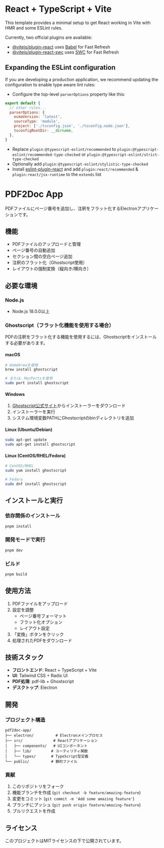 # React + TypeScript + Vite

This template provides a minimal setup to get React working in Vite with HMR and some ESLint rules.

Currently, two official plugins are available:

- [@vitejs/plugin-react](https://github.com/vitejs/vite-plugin-react/blob/main/packages/plugin-react/README.md) uses [Babel](https://babeljs.io/) for Fast Refresh
- [@vitejs/plugin-react-swc](https://github.com/vitejs/vite-plugin-react-swc) uses [SWC](https://swc.rs/) for Fast Refresh

## Expanding the ESLint configuration

If you are developing a production application, we recommend updating the configuration to enable type aware lint rules:

- Configure the top-level `parserOptions` property like this:

```js
export default {
  // other rules...
  parserOptions: {
    ecmaVersion: 'latest',
    sourceType: 'module',
    project: ['./tsconfig.json', './tsconfig.node.json'],
    tsconfigRootDir: __dirname,
  },
}
```

- Replace `plugin:@typescript-eslint/recommended` to `plugin:@typescript-eslint/recommended-type-checked` or `plugin:@typescript-eslint/strict-type-checked`
- Optionally add `plugin:@typescript-eslint/stylistic-type-checked`
- Install [eslint-plugin-react](https://github.com/jsx-eslint/eslint-plugin-react) and add `plugin:react/recommended` & `plugin:react/jsx-runtime` to the `extends` list

# PDF2Doc App

PDFファイルにページ番号を追加し、注釈をフラット化するElectronアプリケーションです。

## 機能

- PDFファイルのアップロードと管理
- ページ番号の自動追加
- セクション間の空白ページ追加
- 注釈のフラット化（Ghostscript使用）
- レイアウトの強制変換（縦向き/横向き）

## 必要な環境

### Node.js
- Node.js 18.0.0以上

### Ghostscript（フラット化機能を使用する場合）
PDFの注釈をフラット化する機能を使用するには、Ghostscriptをインストールする必要があります。

#### macOS
```bash
# Homebrewを使用
brew install ghostscript

# または、MacPortsを使用
sudo port install ghostscript
```

#### Windows
1. [Ghostscript公式サイト](https://www.ghostscript.com/releases/gsdnld.html)からインストーラーをダウンロード
2. インストーラーを実行
3. システム環境変数PATHにGhostscriptのbinディレクトリを追加

#### Linux (Ubuntu/Debian)
```bash
sudo apt-get update
sudo apt-get install ghostscript
```

#### Linux (CentOS/RHEL/Fedora)
```bash
# CentOS/RHEL
sudo yum install ghostscript

# Fedora
sudo dnf install ghostscript
```

## インストールと実行

### 依存関係のインストール
```bash
pnpm install
```

### 開発モードで実行
```bash
pnpm dev
```

### ビルド
```bash
pnpm build
```

## 使用方法

1. PDFファイルをアップロード
2. 設定を調整
   - ページ番号フォーマット
   - フラット化オプション
   - レイアウト設定
3. 「変換」ボタンをクリック
4. 処理されたPDFをダウンロード

## 技術スタック

- **フロントエンド**: React + TypeScript + Vite
- **UI**: Tailwind CSS + Radix UI
- **PDF処理**: pdf-lib + Ghostscript
- **デスクトップ**: Electron

## 開発

### プロジェクト構造
```
pdf2doc-app/
├── electron/          # Electronメインプロセス
├── src/              # Reactアプリケーション
│   ├── components/   # UIコンポーネント
│   ├── lib/         # ユーティリティ関数
│   └── types/       # TypeScript型定義
└── public/          # 静的ファイル
```

### 貢献
1. このリポジトリをフォーク
2. 機能ブランチを作成 (`git checkout -b feature/amazing-feature`)
3. 変更をコミット (`git commit -m 'Add some amazing feature'`)
4. ブランチにプッシュ (`git push origin feature/amazing-feature`)
5. プルリクエストを作成

## ライセンス

このプロジェクトはMITライセンスの下で公開されています。
